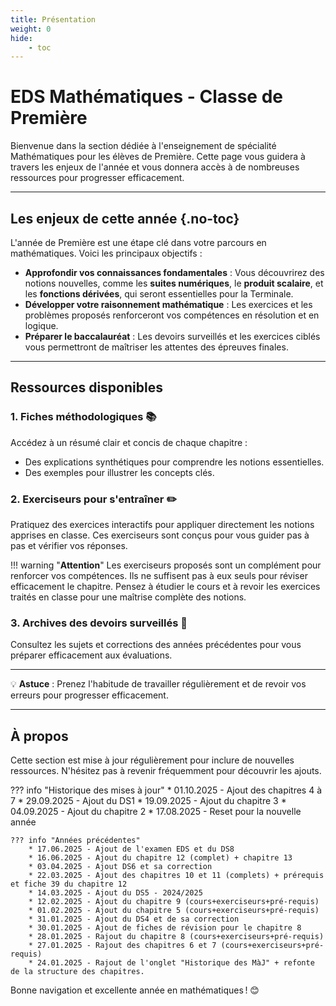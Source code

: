 ```yaml
---
title: Présentation
weight: 0
hide: 
    - toc
---
```


# EDS Mathématiques - Classe de Première

Bienvenue dans la section dédiée à l'enseignement de spécialité Mathématiques pour les élèves de Première. Cette page vous guidera à travers les enjeux de l'année et vous donnera accès à de nombreuses ressources pour progresser efficacement.

---

## Les enjeux de cette année {.no-toc}

L'année de Première est une étape clé dans votre parcours en mathématiques. Voici les principaux objectifs :

- **Approfondir vos connaissances fondamentales** : Vous découvrirez des notions nouvelles, comme les **suites numériques**, le **produit scalaire**, et les **fonctions dérivées**, qui seront essentielles pour la Terminale.
- **Développer votre raisonnement mathématique** : Les exercices et les problèmes proposés renforceront vos compétences en résolution et en logique.
- **Préparer le baccalauréat** : Les devoirs surveillés et les exercices ciblés vous permettront de maîtriser les attentes des épreuves finales.

---

## Ressources disponibles

### 1. **Fiches méthodologiques 📚**
Accédez à un résumé clair et concis de chaque chapitre :

* Des explications synthétiques pour comprendre les notions essentielles.
* Des exemples pour illustrer les concepts clés.

### 2. **Exerciseurs pour s'entraîner ✏️**
Pratiquez des exercices interactifs pour appliquer directement les notions apprises en classe. Ces exerciseurs sont conçus pour vous guider pas à pas et vérifier vos réponses.

!!! warning "**Attention**" 
    Les exerciseurs proposés sont un complément pour renforcer vos compétences. Ils ne suffisent pas à eux seuls pour réviser efficacement le chapitre. Pensez à étudier le cours et à revoir les exercices traités en classe pour une maîtrise complète des notions.

### 3. **Archives des devoirs surveillés 📄**
Consultez les sujets et corrections des années précédentes pour vous préparer efficacement aux évaluations.

---

💡 **Astuce** : Prenez l'habitude de travailler régulièrement et de revoir vos erreurs pour progresser efficacement.

---

## À propos
Cette section est mise à jour régulièrement pour inclure de nouvelles ressources. N'hésitez pas à revenir fréquemment pour découvrir les ajouts.

??? info "Historique des mises à jour"
    * 01.10.2025 - Ajout des chapitres 4 à 7
    * 29.09.2025 - Ajout du DS1
    * 19.09.2025 - Ajout du chapitre 3
    * 04.09.2025 - Ajout du chapitre 2
    * 17.08.2025 - Reset pour la nouvelle année
    

    ??? info "Années précédentes"
        * 17.06.2025 - Ajout de l'examen EDS et du DS8
        * 16.06.2025 - Ajout du chapitre 12 (complet) + chapitre 13
        * 03.04.2025 - Ajout DS6 et sa correction
        * 22.03.2025 - Ajout des chapitres 10 et 11 (complets) + prérequis et fiche 39 du chapitre 12
        * 14.03.2025 - Ajout du DS5 - 2024/2025
        * 12.02.2025 - Ajout du chapitre 9 (cours+exerciseurs+pré-requis)
        * 01.02.2025 - Ajout du chapitre 5 (cours+exerciseurs+pré-requis)
        * 31.01.2025 - Ajout du DS4 et de sa correction
        * 30.01.2025 - Ajout de fiches de révision pour le chapitre 8
        * 28.01.2025 - Rajout du chapitre 8 (cours+exerciseurs+pré-requis)
        * 27.01.2025 - Rajout des chapitres 6 et 7 (cours+exerciseurs+pré-requis)
        * 24.01.2025 - Rajout de l'onglet "Historique des MàJ" + refonte de la structure des chapitres.



Bonne navigation et excellente année en mathématiques ! 😊